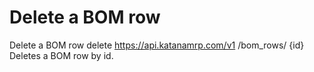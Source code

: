 # Delete a BOM row

Delete a BOM row delete https://api.katanamrp.com/v1 /bom_rows/ {id} Deletes a BOM row
by id.
